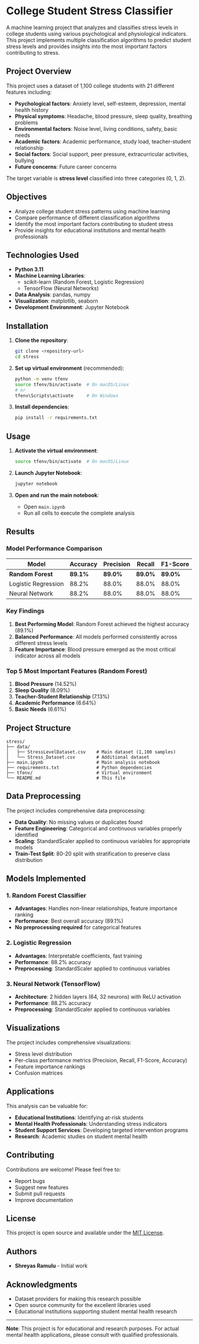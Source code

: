 # College Student Stress Classifier

A machine learning project that analyzes and classifies stress levels in college students using various psychological and physiological indicators. This project implements multiple classification algorithms to predict student stress levels and provides insights into the most important factors contributing to stress.

## Project Overview

This project uses a dataset of 1,100 college students with 21 different features including:
- **Psychological factors**: Anxiety level, self-esteem, depression, mental health history
- **Physical symptoms**: Headache, blood pressure, sleep quality, breathing problems
- **Environmental factors**: Noise level, living conditions, safety, basic needs
- **Academic factors**: Academic performance, study load, teacher-student relationship
- **Social factors**: Social support, peer pressure, extracurricular activities, bullying
- **Future concerns**: Future career concerns

The target variable is **stress level** classified into three categories (0, 1, 2).

## Objectives

- Analyze college student stress patterns using machine learning
- Compare performance of different classification algorithms
- Identify the most important factors contributing to student stress
- Provide insights for educational institutions and mental health professionals

## Technologies Used

- **Python 3.11**
- **Machine Learning Libraries**:
  - scikit-learn (Random Forest, Logistic Regression)
  - TensorFlow (Neural Networks)
- **Data Analysis**: pandas, numpy
- **Visualization**: matplotlib, seaborn
- **Development Environment**: Jupyter Notebook

## Installation

1. **Clone the repository**:
   ```bash
   git clone <repository-url>
   cd stress
   ```

2. **Set up virtual environment** (recommended):
   ```bash
   python -m venv tfenv
   source tfenv/bin/activate  # On macOS/Linux
   # or
   tfenv\Scripts\activate     # On Windows
   ```

3. **Install dependencies**:
   ```bash
   pip install -r requirements.txt
   ```

## Usage

1. **Activate the virtual environment**:
   ```bash
   source tfenv/bin/activate  # On macOS/Linux
   ```

2. **Launch Jupyter Notebook**:
   ```bash
   jupyter notebook
   ```

3. **Open and run the main notebook**:
   - Open `main.ipynb`
   - Run all cells to execute the complete analysis

## Results

### Model Performance Comparison

| Model | Accuracy | Precision | Recall | F1-Score |
|-------|----------|-----------|--------|----------|
| **Random Forest** | **89.1%** | **89.0%** | **89.0%** | **89.0%** |
| Logistic Regression | 88.2% | 88.0% | 88.0% | 88.0% |
| Neural Network | 88.2% | 88.0% | 88.0% | 88.0% |

### Key Findings

1. **Best Performing Model**: Random Forest achieved the highest accuracy (89.1%)
2. **Balanced Performance**: All models performed consistently across different stress levels
3. **Feature Importance**: Blood pressure emerged as the most critical indicator across all models

### Top 5 Most Important Features (Random Forest)

1. **Blood Pressure** (14.52%)
2. **Sleep Quality** (8.09%)
3. **Teacher-Student Relationship** (7.13%)
4. **Academic Performance** (6.64%)
5. **Basic Needs** (6.61%)

## Project Structure

```
stress/
├── data/
│   ├── StressLevelDataset.csv    # Main dataset (1,100 samples)
│   └── Stress_Dataset.csv        # Additional dataset
├── main.ipynb                    # Main analysis notebook
├── requirements.txt              # Python dependencies
├── tfenv/                        # Virtual environment
└── README.md                     # This file
```

## Data Preprocessing

The project includes comprehensive data preprocessing:
- **Data Quality**: No missing values or duplicates found
- **Feature Engineering**: Categorical and continuous variables properly identified
- **Scaling**: StandardScaler applied to continuous variables for appropriate models
- **Train-Test Split**: 80-20 split with stratification to preserve class distribution

## Models Implemented

### 1. Random Forest Classifier
- **Advantages**: Handles non-linear relationships, feature importance ranking
- **Performance**: Best overall accuracy (89.1%)
- **No preprocessing required** for categorical features

### 2. Logistic Regression
- **Advantages**: Interpretable coefficients, fast training
- **Performance**: 88.2% accuracy
- **Preprocessing**: StandardScaler applied to continuous variables

### 3. Neural Network (TensorFlow)
- **Architecture**: 2 hidden layers (64, 32 neurons) with ReLU activation
- **Performance**: 88.2% accuracy
- **Preprocessing**: StandardScaler applied to continuous variables

## Visualizations

The project includes comprehensive visualizations:
- Stress level distribution
- Per-class performance metrics (Precision, Recall, F1-Score, Accuracy)
- Feature importance rankings
- Confusion matrices

## Applications

This analysis can be valuable for:
- **Educational Institutions**: Identifying at-risk students
- **Mental Health Professionals**: Understanding stress indicators
- **Student Support Services**: Developing targeted intervention programs
- **Research**: Academic studies on student mental health

## Contributing

Contributions are welcome! Please feel free to:
- Report bugs
- Suggest new features
- Submit pull requests
- Improve documentation

## License

This project is open source and available under the [MIT License](LICENSE).

## Authors

- **Shreyas Ramulu** - Initial work

## Acknowledgments

- Dataset providers for making this research possible
- Open source community for the excellent libraries used
- Educational institutions supporting student mental health research

---

**Note**: This project is for educational and research purposes. For actual mental health applications, please consult with qualified professionals.
